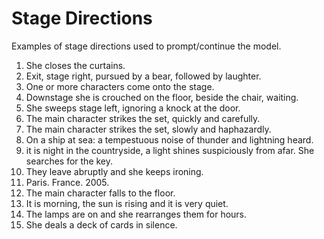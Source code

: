 # Stage Directions

Examples of stage directions used to prompt/continue the model.

1. She closes the curtains.
2. Exit, stage right, pursued by a bear, followed by laughter.
3. One or more characters come onto the stage.
4. Downstage she is crouched on the floor, beside the chair, waiting.
5. She sweeps stage left, ignoring a knock at the door.
6. The main character strikes the set, quickly and carefully.
7. The main character strikes the set, slowly and haphazardly.
8. On a ship at sea: a tempestuous noise of thunder and lightning heard.
9. it is night in the countryside, a light shines suspiciously from afar. She searches for the key.
10. They leave abruptly and she keeps ironing.
11. Paris. France. 2005.
12. The main character falls to the floor.
13. It is morning, the sun is rising and it is very quiet.
14. The lamps are on and she rearranges them for hours.
15. She deals a deck of cards in silence.
